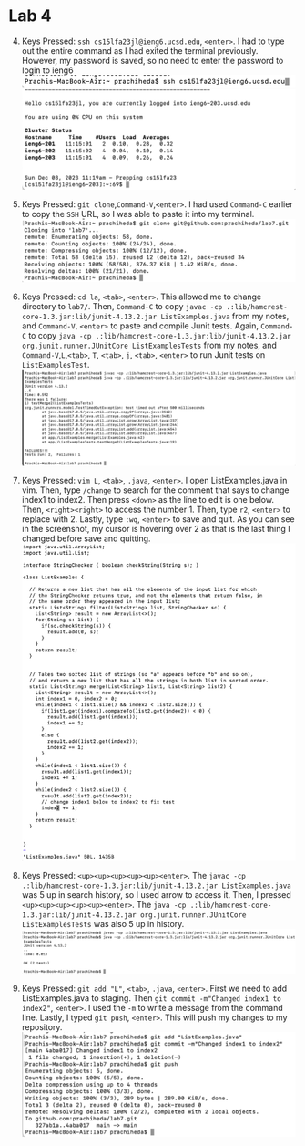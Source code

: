 # Lab 4 

4. Keys Pressed: `ssh cs15lfa23jl@ieng6.ucsd.edu`, `<enter>`. I had to type out the entire command as I had exited the terminal previously. However, my password is saved, so no need to enter the password to login to ieng6
![Image](lab4ss1.png)
![Image](lab4ss7.png)

6. Keys Pressed: `git clone`,`Command-V`,`<enter>`. I had used `Command-C` earlier to copy the `SSH` URL, so I was able to paste it into my terminal.
![Image](lab4ss2.png)

7. Keys Pressed: `cd la`, `<tab>`, `<enter>`. This allowed me to change directory to `lab7/`. Then, `Command-C` to copy `javac -cp .:lib/hamcrest-core-1.3.jar:lib/junit-4.13.2.jar ListExamples.java` from my notes, and `Command-V`, `<enter>` to paste and compile Junit tests. Again, `Command-C` to copy `java -cp .:lib/hamcrest-core-1.3.jar:lib/junit-4.13.2.jar org.junit.runner.JUnitCore ListExamplesTests` from my notes, and `Command-V`,`L`,`<tab>`, `T`, `<tab>`, `j`, `<tab>`, `<enter>` to run Junit tests on `ListExamplesTest`.
![Image](lab4ss3.png)

8. Keys Pressed: `vim L`, `<tab>`, `.java`, `<enter>`. I open ListExamples.java in vim. Then, type `/change` to search for the comment that says to change index1 to index2. Then press `<down>` as the line to edit is one below. Then, `<right><right>` to access the number 1. Then, type `r2`, `<enter>` to replace with 2. Lastly, type `:wq`, `<enter>` to save and quit. As you can see in the screenshot, my cursor is hovering over 2 as that is the last thing I changed before save and quitting.
![Image](lab4ss4.png)

9. Keys Pressed: `<up><up><up><up><up><enter>`. The `javac -cp .:lib/hamcrest-core-1.3.jar:lib/junit-4.13.2.jar ListExamples.java` was 5 up in search history, so I used arrow to access it. Then, I pressed `<up><up><up><up><up><enter>`. The `java -cp .:lib/hamcrest-core-1.3.jar:lib/junit-4.13.2.jar org.junit.runner.JUnitCore ListExamplesTests` was also 5 up in history.
![Image](lab4ss5.png)

10. Keys Pressed: `git add "L"`, `<tab>`, `.java`, `<enter>`. First we need to add ListExamples.java to staging. Then `git commit -m"Changed index1 to index2"`, `<enter>`. I used the `-m` to write a message from the command line. Lastly, I typed `git push`, `<enter>`. This will push my changes to my repository. 
![Image](lab4ss6.png)
